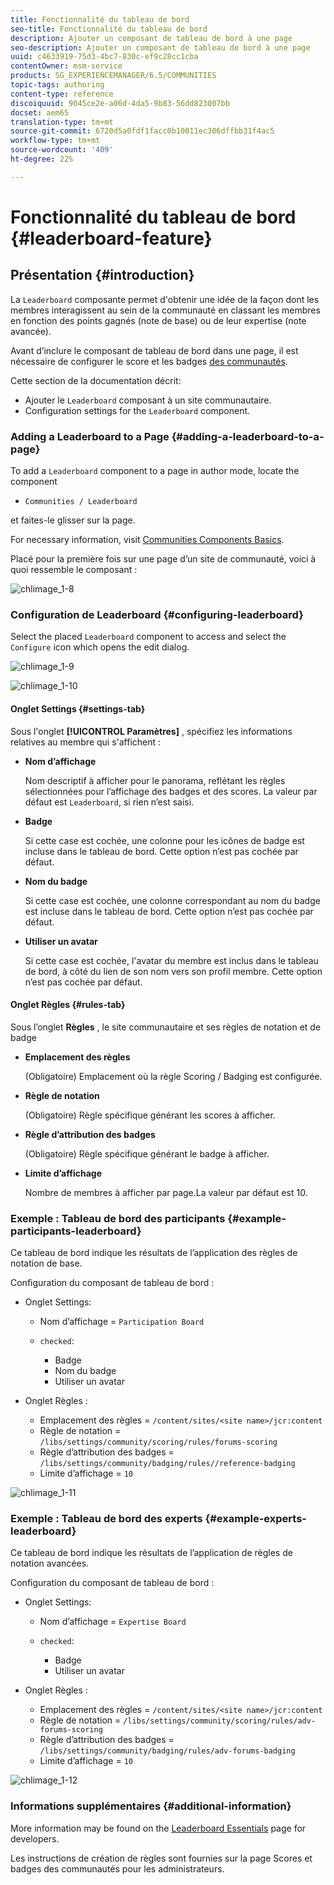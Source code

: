 ```yaml
---
title: Fonctionnalité du tableau de bord
seo-title: Fonctionnalité du tableau de bord
description: Ajouter un composant de tableau de bord à une page
seo-description: Ajouter un composant de tableau de bord à une page
uuid: c4633919-75d3-4bc7-830c-ef9c28cc1cba
contentOwner: msm-service
products: SG_EXPERIENCEMANAGER/6.5/COMMUNITIES
topic-tags: authoring
content-type: reference
discoiquuid: 9045ce2e-a06d-4da5-9b83-56dd823007bb
docset: aem65
translation-type: tm+mt
source-git-commit: 6720d5a0fdf1facc0b10011ec306dffbb31f4ac5
workflow-type: tm+mt
source-wordcount: '409'
ht-degree: 22%

---
```



# Fonctionnalité du tableau de bord {#leaderboard-feature}

## Présentation {#introduction}

La `Leaderboard` composante permet d&#39;obtenir une idée de la façon dont les membres interagissent au sein de la communauté en classant les membres en fonction des points gagnés (note de base) ou de leur expertise (note avancée).

Avant d’inclure le composant de tableau de bord dans une page, il est nécessaire de configurer le score et les badges [des communautés](/help/communities/implementing-scoring.md).

Cette section de la documentation décrit:

* Ajouter le `Leaderboard` composant à un site [](/help/communities/overview.md#community-sites)communautaire.
* Configuration settings for the `Leaderboard` component.

### Adding a Leaderboard to a Page {#adding-a-leaderboard-to-a-page}

To add a `Leaderboard` component to a page in author mode, locate the component

* `Communities / Leaderboard`

et faites-le glisser sur la page.

For necessary information, visit [Communities Components Basics](/help/communities/basics.md).

Placé pour la première fois sur une page d’un site de communauté, voici à quoi ressemble le composant :

![chlimage_1-8](assets/chlimage_1-8.png)

### Configuration de Leaderboard {#configuring-leaderboard}

Select the placed `Leaderboard` component to access and select the `Configure` icon which opens the edit dialog.

![chlimage_1-9](assets/chlimage_1-9.png)

![chlimage_1-10](assets/chlimage_1-10.png)

#### Onglet Settings {#settings-tab}

Sous l&#39;onglet **[!UICONTROL Paramètres]** , spécifiez les informations relatives au membre qui s&#39;affichent :

* **Nom d’affichage**

   Nom descriptif à afficher pour le panorama, reflétant les règles sélectionnées pour l’affichage des badges et des scores.
La valeur par défaut est `Leaderboard`, si rien n’est saisi.

* **Badge**

   Si cette case est cochée, une colonne pour les icônes de badge est incluse dans le tableau de bord.
Cette option n’est pas cochée par défaut.

* **Nom du badge**

   Si cette case est cochée, une colonne correspondant au nom du badge est incluse dans le tableau de bord.
Cette option n’est pas cochée par défaut.

* **Utiliser un avatar**

   Si cette case est cochée, l&#39;avatar du membre est inclus dans le tableau de bord, à côté du lien de son nom vers son profil membre.
Cette option n’est pas cochée par défaut.

#### Onglet Règles {#rules-tab}

Sous l’onglet **Règles** , le site communautaire et ses règles de notation et de badge

* **Emplacement des règles**

   (Obligatoire) Emplacement où la règle Scoring / Badging est configurée.

* **Règle de notation**

   (Obligatoire) Règle spécifique générant les scores à afficher.

* **Règle d’attribution des badges**

   (Obligatoire) Règle spécifique générant le badge à afficher.

* **Limite d’affichage**

   Nombre de membres à afficher par page.La valeur par défaut est 10.

### Exemple : Tableau de bord des participants {#example-participants-leaderboard}

Ce tableau de bord indique les résultats de l’application des règles de notation de base.

Configuration du composant de tableau de bord :

* Onglet Settings:

   * Nom d’affichage = `Participation Board`
   * `checked`:

      * Badge
      * Nom du badge
      * Utiliser un avatar

* Onglet Règles :

   * Emplacement des règles = `/content/sites/<site name>/jcr:content`
   * Règle de notation = `/libs/settings/community/scoring/rules/forums-scoring`
   * Règle d’attribution des badges = `/libs/settings/community/badging/rules//reference-badging`
   * Limite d’affichage = `10`

![chlimage_1-11](assets/chlimage_1-11.png)

### Exemple : Tableau de bord des experts {#example-experts-leaderboard}

Ce tableau de bord indique les résultats de l’application de règles de notation avancées.

Configuration du composant de tableau de bord :

* Onglet Settings:

   * Nom d’affichage = `Expertise Board`
   * `checked`:

      * Badge
      * Utiliser un avatar

* Onglet Règles :

   * Emplacement des règles = `/content/sites/<site name>/jcr:content`
   * Règle de notation = `/libs/settings/community/scoring/rules/adv-forums-scoring`
   * Règle d’attribution des badges = `/libs/settings/community/badging/rules/adv-forums-badging`
   * Limite d’affichage = `10`

![chlimage_1-12](assets/chlimage_1-12.png)

### Informations supplémentaires {#additional-information}

More information may be found on the [Leaderboard Essentials](/help/communities/leaderboard.md) page for developers.

Les instructions de création de règles sont fournies sur la page Scores et badges [](/help/communities/implementing-scoring.md) des communautés pour les administrateurs.
